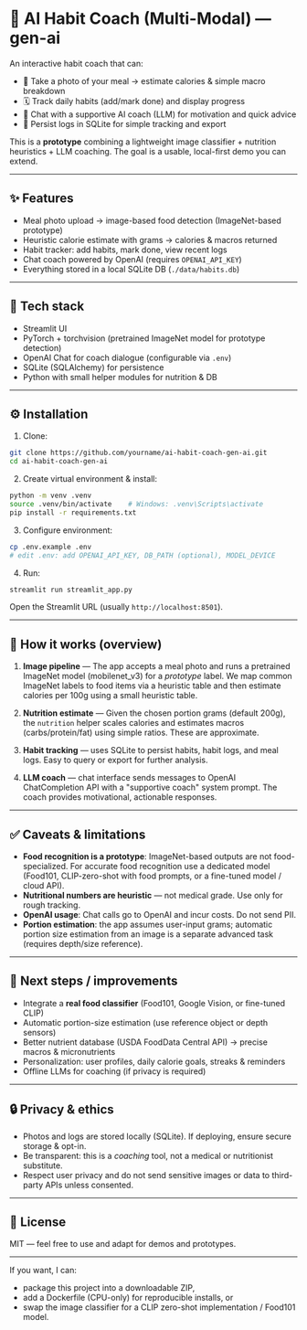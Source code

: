 # 💪 AI Habit Coach (Multi-Modal) — gen-ai

An interactive habit coach that can:
- 📸 Take a photo of your meal → estimate calories & simple macro breakdown
- 🗓️ Track daily habits (add/mark done) and display progress
- 🤖 Chat with a supportive AI coach (LLM) for motivation and quick advice
- 🧾 Persist logs in SQLite for simple tracking and export

This is a **prototype** combining a lightweight image classifier + nutrition heuristics + LLM coaching. The goal is a usable, local-first demo you can extend.

---

## ✨ Features

- Meal photo upload → image-based food detection (ImageNet-based prototype)  
- Heuristic calorie estimate with grams → calories & macros returned  
- Habit tracker: add habits, mark done, view recent logs  
- Chat coach powered by OpenAI (requires `OPENAI_API_KEY`)  
- Everything stored in a local SQLite DB (`./data/habits.db`)

---

## 🧰 Tech stack

- Streamlit UI  
- PyTorch + torchvision (pretrained ImageNet model for prototype detection)  
- OpenAI Chat for coach dialogue (configurable via `.env`)  
- SQLite (SQLAlchemy) for persistence  
- Python with small helper modules for nutrition & DB

---

## ⚙️ Installation

1. Clone:
```bash
git clone https://github.com/yourname/ai-habit-coach-gen-ai.git
cd ai-habit-coach-gen-ai
```

2. Create virtual environment & install:
```bash
python -m venv .venv
source .venv/bin/activate    # Windows: .venv\Scripts\activate
pip install -r requirements.txt
```

3. Configure environment:
```bash
cp .env.example .env
# edit .env: add OPENAI_API_KEY, DB_PATH (optional), MODEL_DEVICE
```

4. Run:
```bash
streamlit run streamlit_app.py
```

Open the Streamlit URL (usually `http://localhost:8501`).

---

## 🧭 How it works (overview)

1. **Image pipeline** — The app accepts a meal photo and runs a pretrained ImageNet model (mobilenet_v3) for a *prototype* label. We map common ImageNet labels to food items via a heuristic table and then estimate calories per 100g using a small heuristic table.

2. **Nutrition estimate** — Given the chosen portion grams (default 200g), the `nutrition` helper scales calories and estimates macros (carbs/protein/fat) using simple ratios. These are approximate.

3. **Habit tracking** — uses SQLite to persist habits, habit logs, and meal logs. Easy to query or export for further analysis.

4. **LLM coach** — chat interface sends messages to OpenAI ChatCompletion API with a "supportive coach" system prompt. The coach provides motivational, actionable responses.

---

## ✅ Caveats & limitations

- **Food recognition is a prototype**: ImageNet-based outputs are not food-specialized. For accurate food recognition use a dedicated model (Food101, CLIP-zero-shot with food prompts, or a fine-tuned model / cloud API).
- **Nutritional numbers are heuristic** — not medical grade. Use only for rough tracking.
- **OpenAI usage**: Chat calls go to OpenAI and incur costs. Do not send PII.
- **Portion estimation**: the app assumes user-input grams; automatic portion size estimation from an image is a separate advanced task (requires depth/size reference).

---

## 🔮 Next steps / improvements

- Integrate a **real food classifier** (Food101, Google Vision, or fine-tuned CLIP)
- Automatic portion-size estimation (use reference object or depth sensors)
- Better nutrient database (USDA FoodData Central API) → precise macros & micronutrients
- Personalization: user profiles, daily calorie goals, streaks & reminders
- Offline LLMs for coaching (if privacy is required)

---

## 🔒 Privacy & ethics

- Photos and logs are stored locally (SQLite). If deploying, ensure secure storage & opt-in.
- Be transparent: this is a *coaching* tool, not a medical or nutritionist substitute.
- Respect user privacy and do not send sensitive images or data to third-party APIs unless consented.

---

## 🧩 License

MIT — feel free to use and adapt for demos and prototypes.

---

If you want, I can:
- package this project into a downloadable ZIP,
- add a Dockerfile (CPU-only) for reproducible installs, or
- swap the image classifier for a CLIP zero-shot implementation / Food101 model.
